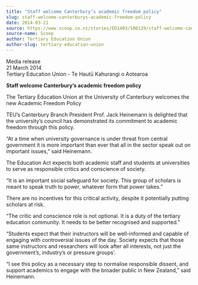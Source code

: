```yaml
---
title: "Staff welcome Canterbury’s academic freedom policy"
slug: staff-welcome-canterburys-academic-freedom-policy
date: 2014-03-21
source: https://www.scoop.co.nz/stories/ED1403/S00129/staff-welcome-canterburys-academic-freedom-policy.htm
source-name: Scoop
author: Tertiary Education Union
author-slug: tertiary-education-union
---
```


<p>Media release<br>21 March 2014<br>Tertiary Education Union -
Te Hautū Kahurangi o Aotearoa</p>

<p><strong>Staff welcome
Canterbury’s academic freedom policy</strong></p>

<p>The
Tertiary Education Union at the University of Canterbury
welcomes the new Academic Freedom Policy</p>

<p>TEU’s
Canterbury Branch President Prof. Jack Heinemann is
delighted that the university’s council has demonstrated
its commitment to academic freedom through this
policy.</p>

<p>“At a time when university governance is under
threat from central government it is more important than
ever that all in the sector speak out on important
issues,” said Heinemann.</p>

<p>The Education Act expects both
academic staff and students at universities to serve as
responsible critics and conscience of society.</p>

<p>“It is an
important social safeguard for society. This group of
scholars is meant to speak truth to power, whatever form
that power takes.”</p>

<p>There are no incentives for this
critical activity, despite it potentially putting scholars
at risk.</p>

<p>“The critic and conscience role is not
optional. It is a duty of the tertiary education community.
It needs to be better recognised and supported.”</p>

<p>“Students expect that their instructors will be
well-informed and capable of engaging with controversial
issues of the day. Society expects that those same
instructors and researchers will look after all interests,
not just the government’s, industry’s or pressure
groups’.</p>

<p>“I see this policy as a necessary step to
normalise responsible dissent, and support academics to
engage with the broader public in New Zealand,” said
Heinemann.</p>

